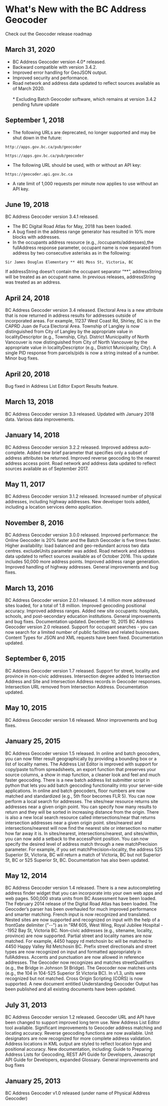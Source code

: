 # What's New with the BC Address Geocoder

Check out the Geocoder release roadmap                                            

## March 31, 2020
- BC Address Geocoder version 4.0\* released.
- Backward compatible with version 3.4.2.
- Improved error handling for GeoJSON output.
- Improved security and performance.
- Road network and address data updated to reflect sources available as of March 2020.
<br><br>\* Excluding Batch Geocoder software, which remains at version 3.4.2 pending future update

## September 1, 2018
- The following URLs are deprecated, no longer supported and may be shut down in the future:

```
http://apps.gov.bc.ca/pub/geocoder

https://apps.gov.bc.ca/pub/geocoder

```
- The following URL should be used, with or without an API key:

```
https://geocoder.api.gov.bc.ca

```

- A rate limit of 1,000 requests per minute now applies to use without an API key.

## June 19, 2018
BC Address Geocoder version 3.4.1 released.
- The BC Digital Road Atlas for May, 2018 has been loaded.
- A bug fixed in the address range generator has resulted in 10% more blocks with addresses.
- In the occupants address resource (e.g., /occupants/addresses),the fullAddress response parameter, occupant name is now separated from address by two consecutive asterisks as in the following:

```
Sir James Douglas Elementary ** 401 Moss St, Victoria, BC 
```
If addressString doesn’t contain the occupant separator “\*\*”, addressString will be treated as an occupant name. In previous releases, addressString was treated as an address.

## April 24, 2018
BC Address Geocoder version 3.4 released.
Electoral Area is a new attribute that is now returned in address results for addresses outside of incorporated areas. For example, 11237 West Coast Rd, Shirley, BC is in the CAPRD Juan de Fuca Electoral Area.
Township of Langley is now distinguished from City of Langley by the appropriate value in localityDescriptor  (e.g., Township, City).
District Municipality of North Vancouver is now distinguished from City of North Vancouver by the appropriate value in localityDescriptor (e.g., District Municipality, City).
A single PID response from parcels/pids is now a string instead of a number.
Minor bug fixes.
## April 20, 2018
Bug fixed in Address List Editor Export Results feature.

## March 13, 2018
BC Address Geocoder version 3.3 released.
Updated with January 2018 data.
Various data improvements.

## January 14, 2018
BC Address Geocoder version 3.2.2 released.
Improved address auto-complete.
Added new brief parameter that specifies only a subset of address attributes be returned.
Improved reverse geocoding to the nearest address access point.
Road network and address data updated to reflect sources available as of September 2017.

## May 11, 2017
BC Address Geocoder version 3.1.2 released.
Increased number of physical addresses, including highway addresses.
New developer tools added, including a location services demo application.

## November 8, 2016
BC Address Geocoder version 3.0.0 released.
Improved performance: the Online Geocoder is 20% faster and the Batch Geocoder is five times faster.
Higher availability: load balanced and geo-redundant across two data centres.
excludeUnits parameter was added.
Road network and address data updated to reflect sources available as of October 2016.  This update includes 50,000 more address points.
Improved address range generation.
Improved handling of highway addresses.
General improvements and bug fixes.

## March 13, 2016
BC Address Geocoder version 2.0.1 released.
1.4 million more addressed sites loaded, for a total of 1.8 million.
Improved geocoding positional accuracy.
Improved address ranges.
Added new site occupants: hospitals, schools, and post-secondary education institutions.
General improvements and bug fixes.
Documentation updated.
December 10, 2015
BC Address Geocoder version 2.0 released.
Support for occupant searches - you can now search for a limited number of public facilities and related businesses.
Content Types for JSON and XML requests have been fixed.
Documentation updated.

## September 6, 2015
BC Address Geocoder version 1.7 released.
Support for street, locality and province in non-civic addresses.
Intersection degree added to Intersection Address and Site and Intersection Address records in Geocoder responses.
Intersection URL removed from Intersection Address.
Documentation updated.

## May 10, 2015
BC Address Geocoder version 1.6 released.
Minor improvements and bug fixes.

## January 25, 2015
BC Address Geocoder version 1.5 released.
In online and batch geocoders, you can now filter result geographically by providing a bounding box or a list of locality names.
The Address List Editor is improved with support for copy/paste to/from spreadsheets, an export function that preserves your source columns, a show in map function, a cleaner look and feel and much faster geocoding.
There is a new batch address list submitter script in python that lets you add batch geocoding functionality into your server-side applications.
In online and batch geocoders, floor numbers are now matched and standardized (e.g., 5th floor becomes FLR 5).
You can now perform a local search for addresses. The sites/near resource returns site addresses near a given origin point. You can specify how many results to return and they will be sorted in increasing distance from the origin. There is also a new local search resource called intersections/near that returns intersection addresses near a given origin point.
sites/nearest and intersections/nearest will now find the nearest site or intersection no matter how far away it is. 
In sites/nearest, intersections/nearest, and sites/within, you can now add a setback to the accessPoint position.
You can now specify the desired level of address match through a new matchPrecision parameter. For example, if you set matchPrecision=locality, the address 525 Superior St, Victoria, BC will return a match of Victoria, BC but not Superior St, BC or 525 Superior St, BC.
Documentation has also been updated.

## May 12, 2014
BC Address Geocoder version 1.4 released.
There is a new autocompleting address finder widget that you can incorporate into your own web apps and web pages.
500,000 strata units from BC Assessment have been loaded.
The February 2014 release of the Digital Road Atlas has been loaded.
The Geocoder’s parser has been overhauled for much improved performance and smarter matching.
French input is now recognized and translated.
Nested sites are now supported and recognized on input with the help of a frontGate delimiter ("--") as in "RM 605, West Wing, Royal Jubilee Hospital --1952 Bay St, Victoria BC.
Non-civic addresses (e.g., sitename, locality, province) are now supported.
Partial street and locality names are now matched. For example, 4450 happy rd metchosin bc will be matched to 4450 Happy Valley Rd Metchosin BC.
Prefix street directionals and street types are now recognized on input and formatted appropriately in fullAddress.
Accents and punctuation are now allowed in reference addresses.
The Geocoder now recognizes and matches streetQualifiers (e.g., the Bridge in Johnson St Bridge).
The Geocoder now matches units (e.g., the 104 in 104-525 Superior St Victoria BC). In v1.3, units were recognized but not matched.
Cross Origin Scripting (CORS) is now supported.
A new document entitled Understanding Geocoder Output has been published and all existing documents have been updated.

## July 31, 2013
BC Address Geocoder version 1.2 released.
Geocoder URL and API have been changed to support improved long term use.
New Address List Editor tool available.
Significant improvements to Geocoder address matching and locating accuracy.
Reverse geocoding functions are now available.
Unit designators are now recognized for more complete address validation.
Address locations in KML output are styled to reflect location type and positional accuracy.
New documentation, including: Guide to Preparing Address Lists for Geocoding, REST API Guide for Developers, Javascript API Guide for Developers, expanded Glossary.
General improvements and bug fixes

## January 25, 2013
BC Address Geocoder v1.0 released (under name of Physical Address Geocoder)
